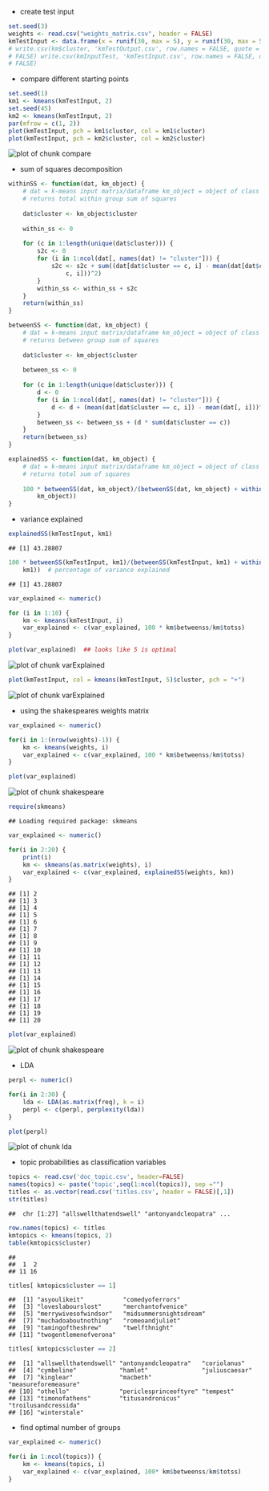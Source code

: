* create test input

```r
set.seed(3)
weights <- read.csv("weights_matrix.csv", header = FALSE)
kmTestInput <- data.frame(x = runif(30, max = 5), y = runif(30, max = 5))
# write.csv(km$cluster, 'kmTestOutput.csv', row.names = FALSE, quote =
# FALSE) write.csv(kmInputTest, 'kmTestInput.csv', row.names = FALSE, quote=
# FALSE)
```
* compare different starting points

```r
set.seed(1)
km1 <- kmeans(kmTestInput, 2)
set.seed(45)
km2 <- kmeans(kmTestInput, 2)
par(mfrow = c(1, 2))
plot(kmTestInput, pch = km1$cluster, col = km1$cluster)
plot(kmTestInput, pch = km2$cluster, col = km2$cluster)
```

![plot of chunk compare](figure/compare-1.png) 
* sum of squares decomposition


```r
withinSS <- function(dat, km_object) {
    # dat = k-means input matrix/dataframe km_object = object of class kmeans
    # returns total within group sum of squares
    
    dat$cluster <- km_object$cluster
    
    within_ss <- 0
    
    for (c in 1:length(unique(dat$cluster))) {
        s2c <- 0
        for (i in 1:ncol(dat[, names(dat) != "cluster"])) {
            s2c <- s2c + sum((dat[dat$cluster == c, i] - mean(dat[dat$cluster == 
                c, i]))^2)
        }
        within_ss <- within_ss + s2c
    }
    return(within_ss)
}

betweenSS <- function(dat, km_object) {
    # dat = k-means input matrix/dataframe km_object = object of class kmeans
    # returns between group sum of squares
    
    dat$cluster <- km_object$cluster
    
    between_ss <- 0
    
    for (c in 1:length(unique(dat$cluster))) {
        d <- 0
        for (i in 1:ncol(dat[, names(dat) != "cluster"])) {
            d <- d + (mean(dat[dat$cluster == c, i]) - mean(dat[, i]))^2
        }
        between_ss <- between_ss + (d * sum(dat$cluster == c))
    }
    return(between_ss)
}

explainedSS <- function(dat, km_object) {
    # dat = k-means input matrix/dataframe km_object = object of class kmeans
    # returns total sum of squares
    
    100 * betweenSS(dat, km_object)/(betweenSS(dat, km_object) + withinSS(dat, 
        km_object))
}
```
* variance explained

```r
explainedSS(kmTestInput, km1)
```

```
## [1] 43.28807
```

```r
100 * betweenSS(kmTestInput, km1)/(betweenSS(kmTestInput, km1) + withinSS(kmTestInput, 
    km1))  # percentage of variance explained
```

```
## [1] 43.28807
```

```r
var_explained <- numeric()

for (i in 1:10) {
    km <- kmeans(kmTestInput, i)
    var_explained <- c(var_explained, 100 * km$betweenss/km$totss)
}

plot(var_explained)  ## looks like 5 is optimal
```

![plot of chunk varExplained](figure/varExplained-1.png) 

```r
plot(kmTestInput, col = kmeans(kmTestInput, 5)$cluster, pch = "+")
```

![plot of chunk varExplained](figure/varExplained-2.png) 

* using the shakespeares weights matrix

```r
var_explained <- numeric()

for(i in 1:(nrow(weights)-1)) {
    km <- kmeans(weights, i)
    var_explained <- c(var_explained, 100 * km$betweenss/km$totss)
}

plot(var_explained)
```

![plot of chunk shakespeare](figure/shakespeare-1.png) 

```r
require(skmeans)
```

```
## Loading required package: skmeans
```

```r
var_explained <- numeric()

for(i in 2:20) {
    print(i)
    km <- skmeans(as.matrix(weights), i)
    var_explained <- c(var_explained, explainedSS(weights, km))
}
```

```
## [1] 2
## [1] 3
## [1] 4
## [1] 5
## [1] 6
## [1] 7
## [1] 8
## [1] 9
## [1] 10
## [1] 11
## [1] 12
## [1] 13
## [1] 14
## [1] 15
## [1] 16
## [1] 17
## [1] 18
## [1] 19
## [1] 20
```

```r
plot(var_explained)
```

![plot of chunk shakespeare](figure/shakespeare-2.png) 

* LDA

```r
perpl <- numeric()

for(i in 2:30) {
    lda <- LDA(as.matrix(freq), k = i)
    perpl <- c(perpl, perplexity(lda))
}

plot(perpl)
```

![plot of chunk lda](figure/lda-1.png) 

* topic probabilities as classification variables

```r
topics <- read.csv('doc_topic.csv', header=FALSE)
names(topics) <- paste('topic',seq(1:ncol(topics)), sep ="")
titles <- as.vector(read.csv('titles.csv', header = FALSE)[,1])
str(titles)
```

```
##  chr [1:27] "allswellthatendswell" "antonyandcleopatra" ...
```

```r
row.names(topics) <- titles
kmtopics <- kmeans(topics, 2)
table(kmtopics$cluster)
```

```
## 
##  1  2 
## 11 16
```

```r
titles[ kmtopics$cluster == 1]
```

```
##  [1] "asyoulikeit"           "comedyoferrors"       
##  [3] "loveslabourslost"      "merchantofvenice"     
##  [5] "merrywivesofwindsor"   "midsummersnightsdream"
##  [7] "muchadoaboutnothing"   "romeoandjuliet"       
##  [9] "tamingoftheshrew"      "twelfthnight"         
## [11] "twogentlemenofverona"
```

```r
titles[ kmtopics$cluster == 2]
```

```
##  [1] "allswellthatendswell" "antonyandcleopatra"   "coriolanus"          
##  [4] "cymbeline"            "hamlet"               "juliuscaesar"        
##  [7] "kinglear"             "macbeth"              "measureforemeasure"  
## [10] "othello"              "periclesprinceoftyre" "tempest"             
## [13] "timonofathens"        "titusandronicus"      "troilusandcressida"  
## [16] "winterstale"
```
* find optimal number of groups

```r
var_explained <- numeric()

for(i in 1:ncol(topics)) {
    km <- kmeans(topics, i)
    var_explained <- c(var_explained, 100* km$betweenss/km$totss)
}
```
